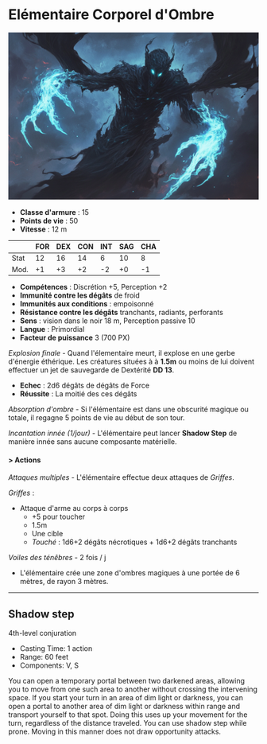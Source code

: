 # Elémentaire Corporel d'Ombre
![Elémentaire Corporel d'Ombre](../../_images/shadowElemental.png)

* **Classe d'armure** : 15
* **Points de vie** : 50
* **Vitesse** : 12 m  

|    |FOR|DEX|CON|INT|SAG|CHA|
|----|---|---|---|---|---|---|
|Stat|12 |16 |14 |6  |10 |8  |
|Mod.|+1 |+3 |+2 |-2 |+0 |-1 |

* **Compétences** : Discrétion +5, Perception +2
* **Immunité contre les dégâts** de froid
* **Immunités aux conditions** : empoisonné
* **Résistance contre les dégâts** tranchants, radiants, perforants
* **Sens** : vision dans le noir 18 m, Perception passive 10
* **Langue** : Primordial
* **Facteur de puissance** 3 (700 PX)

*Explosion finale* - Quand l'élementaire meurt, il explose en une gerbe d'énergie éthérique. Les créatures situées à à **1.5m** ou moins de lui doivent effectuer un jet de sauvegarde de Dextérité **DD 13**.
* **Echec** : 2d6 dégâts de dégâts de Force
* **Réussite** : La moitié des ces dégâts

*Absorption d'ombre* - Si l'élémentaire est dans une obscurité magique ou totale, il regagne 5 points de vie au début de son tour.

*Incantation innée (1/jour)* -  L'élémentaire peut lancer **Shadow Step** de manière innée sans aucune composante matérielle.

#### > Actions

*Attaques multiples* - L'élémentaire effectue deux attaques de *Griffes*.

*Griffes* : 
* Attaque d'arme au corps à corps
    * +5 pour toucher
    * 1.5m 
    * Une cible
    * *Touché* : 1d6+2 dégâts nécrotiques + 1d6+2 dégâts tranchants

*Voiles des ténêbres* - 2 fois / j
* L'élémentaire crée une zone d'ombres magiques à une portée de 6 mètres, de rayon 3 mètres. 

---
## Shadow step
4th-level conjuration

* Casting Time: 1 action
* Range: 60 feet
* Components: V, S

You can open a temporary portal between two darkened areas, allowing you to move from one such area to another without crossing the intervening space. If you start your turn in an area of dim light or darkness, you can open a portal to another area of dim light or darkness within range and transport yourself to that spot. Doing this uses up your movement for the turn, regardless of the distance traveled. You can use shadow step while prone. Moving in this manner does not draw opportunity attacks.